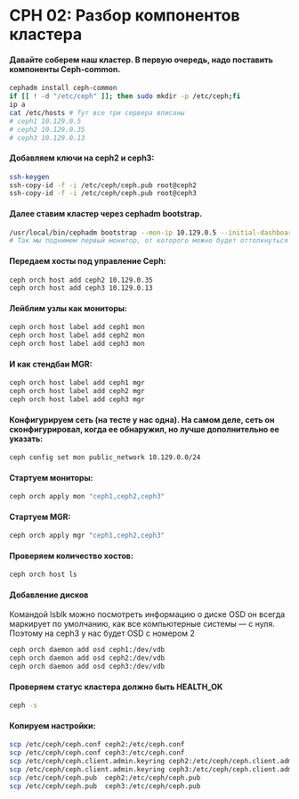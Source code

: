 # CPH 02: Разбор компонентов кластера
#### Давайте соберем наш кластер. В первую очередь, надо поставить компоненты Ceph-common.
```bash
cephadm install ceph-common
if [[ ! -d "/etc/ceph" ]]; then sudo mkdir -p /etc/ceph;fi
ip a
cat /etc/hosts # Тут все три сервера вписаны
# ceph1 10.129.0.5
# ceph2 10.129.0.35
# ceph3 10.129.0.13
```

#### Добавляем ключи на ceph2 и ceph3:
```bash
ssh-keygen
ssh-copy-id -f -i /etc/ceph/ceph.pub root@ceph2
ssh-copy-id -f -i /etc/ceph/ceph.pub root@ceph3
```
#### Далее ставим кластер через cephadm bootstrap.

```bash
/usr/local/bin/cephadm bootstrap --mon-ip 10.129.0.5 --initial-dashboard-user itclife --initial-dashboard-password itclife --dashboard-password-noupdate
# Так мы поднимем первый монитор, от которого можно будет оттолкнуться и создать кластер. На первом мониторе развернется административный узел
```

#### Передаем хосты под управление Ceph:
```bash
ceph orch host add ceph2 10.129.0.35
ceph orch host add ceph3 10.129.0.13
```

#### Лейблим узлы как мониторы:
```bash
ceph orch host label add ceph1 mon
ceph orch host label add ceph2 mon
ceph orch host label add ceph3 mon
```

#### И как стендбаи MGR:
```bash
ceph orch host label add ceph1 mgr
ceph orch host label add ceph2 mgr
ceph orch host label add ceph3 mgr
```

#### Конфигурируем сеть (на тесте у нас одна). На самом деле, сеть он сконфигурировал, когда ее обнаружил, но лучше дополнительно ее указать:
```bash
ceph config set mon public_network 10.129.0.0/24
```

#### Стартуем мониторы:
```bash
ceph orch apply mon "ceph1,ceph2,ceph3"
```

#### Стартуем MGR:
```bash
ceph orch apply mgr "ceph1,ceph2,ceph3"
```

#### Проверяем количество хостов:
```bash
ceph orch host ls
```

#### Добавление дисков
 Командой lsblk можно посмотреть информацию о диске
 OSD он всегда маркирует по умолчанию, как все компьютерные системы — с нуля. Поэтому на ceph3 у нас будет OSD с номером 2
```bash
ceph orch daemon add osd ceph1:/dev/vdb
ceph orch daemon add osd ceph2:/dev/vdb
ceph orch daemon add osd ceph3:/dev/vdb
```

#### Проверяем статус кластера должно быть HEALTH_OK
```bash
ceph -s
```


#### Копируем настройки:
```bash
scp /etc/ceph/ceph.conf ceph2:/etc/ceph.conf
scp /etc/ceph/ceph.conf ceph3:/etc/ceph.conf
scp /etc/ceph/ceph.client.admin.keyring ceph2:/etc/ceph/ceph.client.admin.keyring
scp /etc/ceph/ceph.client.admin.keyring ceph3:/etc/ceph/ceph.client.admin.keyring
scp /etc/ceph/ceph.pub  ceph2:/etc/ceph/ceph.pub
scp /etc/ceph/ceph.pub  ceph3:/etc/ceph/ceph.pub
```
























